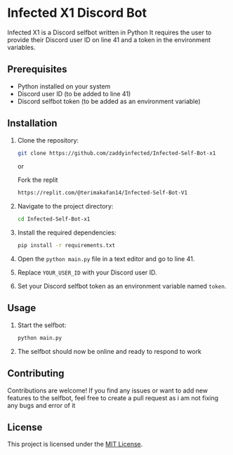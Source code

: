 # Infected X1 Discord Bot

Infected X1 is a Discord selfbot written in Python 
It requires the user to provide their Discord user ID on line 41 and a token in the environment variables.

## Prerequisites

- Python installed on your system
- Discord user ID (to be added to line 41)
- Discord selfbot token (to be added as an environment variable)

## Installation

1. Clone the repository:

   ```bash
   git clone https://github.com/zaddyinfected/Infected-Self-Bot-x1
   ```
   
   or
   
   Fork the replit
   
   ```bash
   https://replit.com/@terimakafan14/Infected-Self-Bot-V1
   ```
   
3. Navigate to the project directory:

   ```bash
   cd Infected-Self-Bot-x1
   ```

4. Install the required dependencies:

   ```bash
   pip install -r requirements.txt
   ```

5. Open the `python main.py` file in a text editor and go to line 41.

6. Replace `YOUR_USER_ID` with your Discord user ID.

7. Set your Discord selfbot token as an environment variable named `token`.

## Usage

1. Start the selfbot:

   ```bash
   python main.py
   ```

2. The selfbot should now be online and ready to respond to work

## Contributing

Contributions are welcome! If you find any issues or want to add new features to the selfbot, feel free to create a pull request as i am not fixing any bugs and error of it

## License

This project is licensed under the [MIT License](LICENSE).